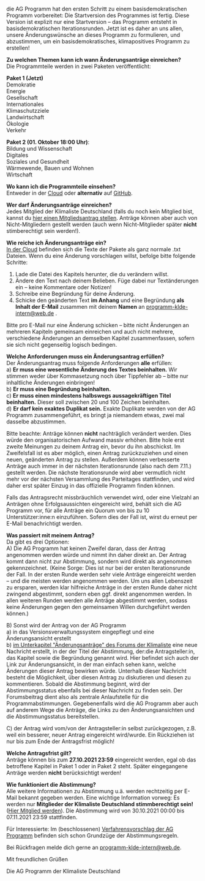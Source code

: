 die AG Programm hat den ersten Schritt zu einem basisdemokratischen Programm vorbereitet: Die Startversion des Programmes ist fertig. Diese Version ist explizit nur eine Startversion – das Programm entsteht in basisdemokratischen Iterationsrunden. Jetzt ist es daher an uns allen, unsere Änderungswünsche an dieses Programm zu formulieren, und abzustimmen, um ein basisdemokratisches, klimapositives Programm zu erstellen!

**Zu welchen Themen kann ich wann Änderungsanträge einreichen?**\
Die Programmteile werden in zwei Paketen veröffentlicht:

**Paket 1 (Jetzt)**\
Demokratie\
Energie\
Gesellschaft\
Internationales\
Klimaschutzziele\
Landwirtschaft\
Ökologie\
Verkehr

**Paket 2 (01. Oktober 18:00 Uhr)**:\
Bildung und Wissenschaft\
Digitales\
Soziales und Gesundheit\
Wärmewende, Bauen und Wohnen\
Wirtschaft

**Wo kann ich die Programmteile einsehen?**\
Entweder in der [Cloud](https://nextcloud.wechange.de/s/dJ6DqpJnfDCiJmQ) oder **alternativ** auf [GitHub](https://github.com/AliquisHominum/kldeprogramm).

**Wer darf Änderungsanträge einreichen?**\
Jedes Mitglied der Klimaliste Deutschland (falls du noch kein Mitglied bist, kannst du [hier einen Mitgliedsantrag stellen](https://easyverein.com/public/KLD/applicationform/). Anträge können aber auch von Nicht-Mitgliedern gestellt werden (auch wenn Nicht-Mitglieder später **nicht** stimberechtigt sein werden!).

**Wie reiche ich Änderungsanträge ein?**\
[In der Cloud](https://nextcloud.wechange.de/s/dJ6DqpJnfDCiJmQ) befinden sich die Texte der Pakete als ganz normale .txt Dateien. Wenn du eine Änderung vorschlagen willst, befolge bitte folgende Schritte:

1. Lade die Datei des Kapitels herunter, die du verändern willst.
2. Ändere den Text nach deinem Belieben. Füge dabei nur Textänderungen ein – keine Kommentare oder Notizen!
3. Schreibe eine Begründung für deine Änderung.
4. Schicke den geänderten Text **im Anhang** und eine Begründung **als Inhalt der E-Mail** zusammen mit deinem **Namen** an [programm-klde-intern@web.de](mailto:programm-klde-intern@web.de) .

Bitte pro E-Mail nur eine Änderung schicken – bitte nicht Änderungen an mehreren Kapiteln gemeinsam einreichen und auch nicht mehrere, verschiedene Änderungen an demselben Kapitel zusammenfassen, sofern sie sich nicht gegenseitig logisch bedingen.

**Welche Anforderungen muss ein Änderungsantrag erfüllen?**\
Der Änderungsantrag muss folgende Anforderungen **alle** erfüllen:\
a) **Er muss eine wesentliche Änderung des Textes beinhalten.** Wir stimmen weder über Kommasetzung noch über Tippfehler ab – bitte nur inhaltliche Änderungen einbringen!\
b) **Er muss eine Begründung beinhalten.**\
c) **Er muss einen mindestens halbswegs aussagekräftigen Titel beinhalten.** Dieser soll zwischen 20 und 100 Zeichen beinhalten.\
d) **Er darf kein exaktes Duplikat sein.** Exakte Duplikate werden von der AG Programm zusammengeführt, es bringt ja niemandem etwas, zwei mal dasselbe abzustimmen.

Bitte beachte: Anträge können **nicht** nachträglich verändert werden. Dies würde den organisatorischen Aufwand massiv erhöhen. Bitte hole erst zweite Meinungen zu deinem Antrag ein, bevor du ihn abschickst. Im Zweifelsfall ist es aber möglich, einen Antrag zurückzuziehen und einen neuen, geänderten Antrag zu stellen. Außerdem können verbesserte Anträge auch immer in der nächsten Iterationsrunde (also nach dem 7.11.) gestellt werden. Die nächste Iterationsrunde wird aber vermutlich nicht mehr vor der nächsten Versammlung des Parteitages stattfinden, und wird daher erst später Einzug in das offizielle Programm finden können.

Falls das Antragsrecht missbräuchlich verwendet wird, oder eine Vielzahl an Anträgen ohne Erfolgsaussichten eingereicht wird, behält sich die AG Programm vor, für alle Anträge ein Quorum von bis zu 10 Unterstützer:inne:n einzuführen. Sofern dies der Fall ist, wirst du erneut per E-Mail benachrichtigt werden.

**Was passiert mit meinem Antrag?**\
Da gibt es drei Optionen:\
A) Die AG Programm hat keinen Zweifel daran, dass der Antrag angenommen werden würde und nimmt ihn daher direkt an. Der Antrag kommt dann nicht zur Abstimmung, sondern wird direkt als angenommen gekennzeichnet. (Keine Sorge: Dies ist nur bei der ersten Iterationsrunde der Fall. In der ersten Runde werden sehr viele Anträge eingereicht werden – und die meisten werden angenommen werden. Um uns allen Lebenszeit zu ersparen, werden klar hilfreiche Anträge in der ersten Runde daher nicht zwingend abgestimmt, sondern eben ggf. direkt angenommen werden. In allen weiteren Runden werden alle Anträge abgestimmt werden, sodass keine Änderungen gegen den gemeinsamen Willen durchgeführt werden können.)

B) Sonst wird der Antrag von der AG Programm\
a) in das Versionsverwaltungssystem eingepflegt und eine Änderungsansicht erstellt\
b) [im Unterkapitel "Änderungsanträge" des Forums der Klimaliste](https://forum.kl-de.de/topic/150/e-mail-programmprozess/forum.kl-de.de) eine neue Nachricht erstellt, in der der Titel der Abstimmung, der:die Antragsteller:in, das Kapitel sowie die Begründung genannt wird. Hier befindet sich auch der Link zur Änderungsansicht, in der man einfach sehen kann, welche Änderungen dieser Antrag bewirken würde. Unterhalb dieser Nachricht besteht die Möglichkeit, über diesen Antrag zu diskutieren und diesen zu kommentieren. Sobald die Abstimmung beginnt, wird der Abstimmungsstatus ebenfalls bei dieser Nachricht zu finden sein. Der Forumsbeitrag dient also als zentrale Anlaufstelle für die Programmabstimmungen. Gegebenenfalls wird die AG Programm aber auch auf anderem Wege die Anträge, die Links zu den Änderungsansichten und die Abstimmungsstatus bereitstellen.

C) der Antrag wird vom/von der Antragsteller:in selbst zurückgezogen, z.B. weil ein besserer, neuer Antrag eingereicht wird/wurde. Ein Rückziehen ist nur bis zum Ende der Antragsfrist möglich!

**Welche Antragsfrist gilt?**\
Anträge können bis zum **27.10.2021 23:59** eingereicht werden, egal ob das betroffene Kapitel in Paket 1 oder in Paket 2 steht. Später eingegangene Anträge werden **nicht** berücksichtigt werden!

**Wie funktioniert die Abstimmung?**\
Alle weitere Informationen zu Abstimmung u.ä. werden rechtzeitig per E-Mail bekannt gegeben werden. Eine wichtige Information vorweg: Es werden nur **Mitglieder der Klimaliste Deutschland stimmberechtigt sein!** ([Hier Mitglied werden](https://forum.kl-de.de/topic/150/e-mail-programmprozess/(https://easyverein.com/public/KLD/applicationform/))). Die Abstimmung wird von 30.10.2021 00:00 bis 07.11.2021 23:59 stattfinden.

Für Interessierte: Im (beschlossenen) [Verfahrensvorschlag der AG Programm](https://nextcloud.wechange.de/s/bKgDHmcmK5xpYcc) befinden sich schon Grundzüge der Abstimmungsregeln.

Bei Rückfragen melde dich gerne an [programm-klde-intern@web.de](mailto:programm-klde-intern@web.de).

Mit freundlichen Grüßen

Die AG Programm der Klimaliste Deutschland
